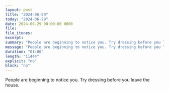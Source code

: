 ```yaml
---
layout: post
title: "2024-06-29"
today: "2024-06-29"
date: 2024-06-29 00:00:00 0000
file:
file_itunes:
excerpt:
summary: "People are beginning to notice you. Try dressing before you leave the house."
message: "People are beginning to notice you. Try dressing before you leave the house."
duration: "01:00"
length: "11444"
explicit: "no"
block: "no"
---
```

People are beginning to notice you. Try dressing before you leave the house.

